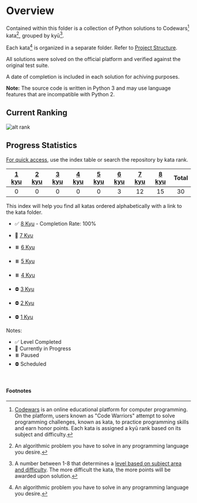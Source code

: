 # Overview

Contained within this folder is a collection of Python solutions to Codewars[^3] kata[^1], grouped by kyū[^2]. 

Each kata[^1] is organized in a separate folder. Refer to [Project Structure]().

All solutions were solved on the official platform and verified against the original test suite. 

A date of completion is included in each solution for achiving purposes.

**Note:** The source code is written in Python 3 and may use language features that are incompatible with Python 2.

## Current Ranking

![alt rank](https://www.codewars.com/users/gzachariadis/badges/large)

## Progress Statistics 

<ins>For quick access</ins>, use the index table or search the repository by kata rank.
<br>

| [1 kyu](https://github.com/gzachariadis/Python.Challenges/tree/main/Codewars/1-kyu/README.md) 	| [2 kyu](https://github.com/gzachariadis/Python.Challenges/tree/main/Codewars/2-kyu/README.md) 	| [3 kyu](https://github.com/gzachariadis/Python.Challenges/tree/main/Codewars/3-kyu/README.md) 	| [4 kyu](https://github.com/gzachariadis/Python.Challenges/tree/main/Codewars/4-kyu/README.md) 	| [5 kyu](https://github.com/gzachariadis/Python.Challenges/tree/main/Codewars/5-kyu/README.md) 	| [6 kyu](https://github.com/gzachariadis/Python.Challenges/tree/main/Codewars/6-kyu/README.md) 	| [7 kyu](https://github.com/gzachariadis/Python.Challenges/tree/main/Codewars/7-kyu/README.md) 	| [8 kyu](https://github.com/gzachariadis/Python.Challenges/tree/main/Codewars/8-kyu/README.md) 	| **Total** 	|
|:---:	|:---:	|:---:	|:---:	|:---:	|:---:	|:---:	|:---:	|:---:	|
| 0 	| 0 	| 0 	| 0 	| 0 	| 3 	| 12 	| 15 	| 30 	|

This index will help you find all katas ordered alphabetically with a link to the kata folder.

- ✅ [8 Kyu](https://github.com/) - Completion Rate: 100%

* 🚧 [7 Kyυ](https://github.com/)

- ⏸️ [6 Kyu](https://github.com/)

* ⏸️ [5 Kyu](https://github.com/)

- ⏸️ [4 Kyu](https://github.com/)

* ⛔ [3 Kyu](https://github.com/)

- ⛔ [2 Kyu](https://github.com/)

* ⛔ [1 Kyu](https://github.com/)

Notes:

- ✅ Level Completed
- 🚧 Currently in Progress
- ⏸️ Paused
- ⛔ Scheduled

<br>

#### Footnotes

[^1]: An algorithmic problem you have to solve in any programming language you desire. 

[^2]: A number between 1-8 that determines a [level based on subject area and difficulty](https://docs.codewars.com/curation/references/kata-ranks/). The more difficult the kata, the more points will be awarded upon solution.

[^3]: [Codewars](https://www.codewars.com/) is an online educational platform for computer programming. On the platform, users known as "Code Warriors" attempt to solve programming challenges, known as kata, to practice programming skills and earn honor points. Each kata is assigned a kyū rank based on its subject and difficulty.

[^4]: All code warriors start at 8 kyū 👘 and advance through the ranks to the final 4th dan 🥋, achieving the rank of Master.
